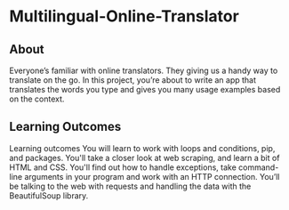 # Multilingual-Online-Translator

## About
Everyone’s familiar with online translators. They giving us a handy way to translate on the go. In this project, you’re about to write an app that translates the words you type and gives you many usage examples based on the context.
## Learning Outcomes
Learning outcomes
You will learn to work with loops and conditions, pip, and packages. You'll take a closer look at web scraping, and learn a bit of HTML and CSS. You'll find out how to handle exceptions, take command-line arguments in your program and work with an HTTP connection.  You’ll be talking to the web with requests and handling the data with the BeautifulSoup library.
